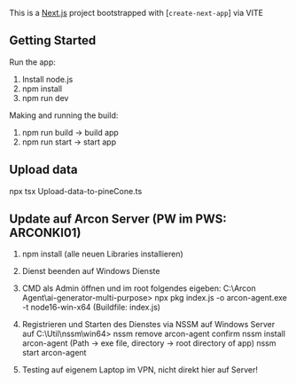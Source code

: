 This is a [Next.js](https://nextjs.org/) project bootstrapped with [`create-next-app`] via VITE

## Getting Started

Run the app:
1. Install node.js
2. npm install
3. npm run dev

Making and running the build:
1. npm run build -> build app
2. npm run start -> start app

## Upload data 
npx tsx Upload-data-to-pineCone.ts

## Update auf Arcon Server (PW im PWS: ARCONKI01)
1. npm install (alle neuen Libraries installieren)

2. Dienst beenden auf Windows Dienste

3. CMD als Admin öffnen und im root folgendes eigeben: C:\Arcon Agent\ai-generator-multi-purpose>
    npx pkg index.js -o arcon-agent.exe -t node16-win-x64
    (Buildfile: index.js)

4. Registrieren und Starten des Dienstes via NSSM auf Windows Server auf C:\Util\nssm\win64>
    nssm remove arcon-agent confirm
    nssm install arcon-agent (Path -> exe file, directory -> root directory of app)
    nssm start arcon-agent

5. Testing auf eigenem Laptop im VPN, nicht direkt hier auf Server!

